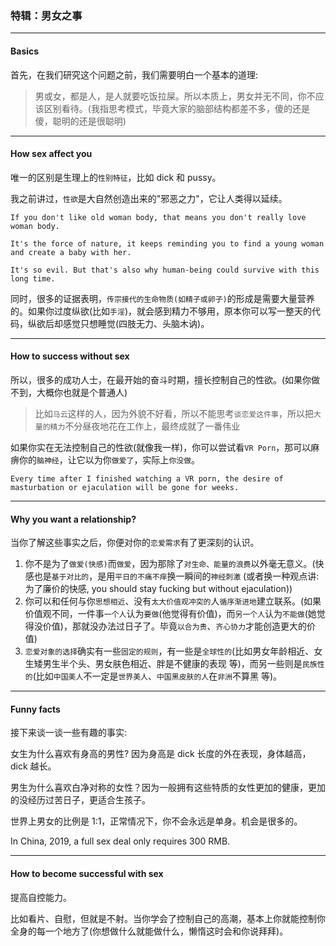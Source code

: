 ### 特辑：男女之事

___

#### Basics

首先，在我们研究这个问题之前，我们需要明白一个基本的道理:

> 男或女，都是人，是人就要吃饭拉屎。所以本质上，男女并无不同，你不应该区别看待。(我指思考模式，毕竟大家的脑部结构都差不多，傻的还是傻，聪明的还是很聪明)

___

#### How sex affect you

唯一的区别是生理上的`性别特征`，比如 dick 和 pussy。

我之前讲过，`性欲`是大自然创造出来的"邪恶之力"，它让人类得以延续。

```
If you don't like old woman body, that means you don't really love woman body.

It's the force of nature, it keeps reminding you to find a young woman and create a baby with her.

It's so evil. But that's also why human-being could survive with this long time.
```

同时，很多的证据表明，`传宗接代的生命物质(如精子或卵子)`的形成是需要大量营养的。如果你过度纵欲(比如`手淫`)，就会感到精力不够用，原本你可以写一整天的代码，纵欲后却感觉只想睡觉(四肢无力、头脑木讷)。

___

#### How to success without sex

所以，很多的成功人士，在最开始的奋斗时期，擅长控制自己的性欲。(如果你做不到，大概你也就是个普通人)

> 比如`马云`这样的人，因为外貌不好看，所以不能思考`谈恋爱这件事`，所以把`大量的精力`不分昼夜地花在工作上，最终成就了一番伟业

如果你实在无法控制自己的性欲(就像我一样)，你可以尝试看`VR Porn`，那可以麻痹你的`脑神经`，让它以为你`做爱了`，实际上`你没做`。

```
Every time after I finished watching a VR porn, the desire of masturbation or ejaculation will be gone for weeks.
```
___

#### Why you want a relationship?

当你了解这些事实之后，你便对你的`恋爱需求`有了更深刻的认识。

1. 你不是为了`做爱(快感)`而`做爱`，因为那除了`对生命、能量的浪费`以外毫无意义。(快感也是`基于对比的`，是用`平日的不痛不痒`换一瞬间的`神经刺激` (或者换一种观点讲: 为了廉价的快感, you should stay fucking but without ejaculation))
2. 你可以和任何与你`思想相近`、没有`太大价值观冲突的`人`循序渐进地`建立联系。(如果价值观不同，一件事`一个人`认为`要做`(他觉得有价值)，而`另一个人`认为`不能做`(她觉得没价值)，那就没办法过日子了。毕竟`以合为贵`、`齐心协力`才能创造更大的价值)
3. `恋爱对象的选择`确实有一些`固定的规则`，有一些是`全球性的`(比如男女年龄相近、女生矮男生半个头、男女肤色相近、胖是不健康的表现 等)，而另一些则是`民族性的`(比如`中国美人`不一定是`世界美人`、`中国黑皮肤的人`在`非洲`不算黑 等)。

___

#### Funny facts

接下来谈一谈一些有趣的事实:

女生为什么喜欢有身高的男性? 因为身高是 dick 长度的外在表现，身体越高，dick 越长。

男生为什么喜欢白净对称的女性？因为一般拥有这些特质的女性更加的健康，更加的没经历过苦日子，更适合生孩子。

世界上男女的比例是 1:1，正常情况下，你不会永远是单身。机会是很多的。

In China, 2019, a full sex deal only requires 300 RMB.

___

#### How to become successful with sex

提高自控能力。

比如看片、自慰，但就是不射。当你学会了控制自己的高潮，基本上你就能控制你全身的每一个地方了(你想做什么就能做什么，懒惰这时会和你说拜拜)。